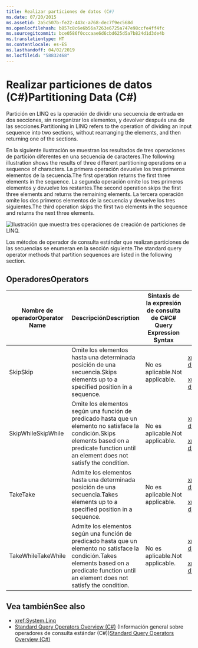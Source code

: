```yaml
---
title: Realizar particiones de datos (C#)
ms.date: 07/20/2015
ms.assetid: 2a5c507b-fe22-443c-a768-dec7f9ec568d
ms.openlocfilehash: b857c8c6e6b56a7263e6725a747e98ccfe4ff4fc
ms.sourcegitcommit: bce0586f0cccaae6d6cbd625d5a7b824d1d3de4b
ms.translationtype: HT
ms.contentlocale: es-ES
ms.lasthandoff: 04/02/2019
ms.locfileid: "58832468"
---
```

# <a name="partitioning-data-c"></a><span data-ttu-id="d049a-102">Realizar particiones de datos (C#)</span><span class="sxs-lookup"><span data-stu-id="d049a-102">Partitioning Data (C#)</span></span>
<span data-ttu-id="d049a-103">Partición en LINQ es la operación de dividir una secuencia de entrada en dos secciones, sin reorganizar los elementos, y devolver después una de las secciones.</span><span class="sxs-lookup"><span data-stu-id="d049a-103">Partitioning in LINQ refers to the operation of dividing an input sequence into two sections, without rearranging the elements, and then returning one of the sections.</span></span>  
  
 <span data-ttu-id="d049a-104">En la siguiente ilustración se muestran los resultados de tres operaciones de partición diferentes en una secuencia de caracteres.</span><span class="sxs-lookup"><span data-stu-id="d049a-104">The following illustration shows the results of three different partitioning operations on a sequence of characters.</span></span> <span data-ttu-id="d049a-105">La primera operación devuelve los tres primeros elementos de la secuencia.</span><span class="sxs-lookup"><span data-stu-id="d049a-105">The first operation returns the first three elements in the sequence.</span></span> <span data-ttu-id="d049a-106">La segunda operación omite los tres primeros elementos y devuelve los restantes.</span><span class="sxs-lookup"><span data-stu-id="d049a-106">The second operation skips the first three elements and returns the remaining elements.</span></span> <span data-ttu-id="d049a-107">La tercera operación omite los dos primeros elementos de la secuencia y devuelve los tres siguientes.</span><span class="sxs-lookup"><span data-stu-id="d049a-107">The third operation skips the first two elements in the sequence and returns the next three elements.</span></span>  
  
 ![Ilustración que muestra tres operaciones de creación de particiones de LINQ.](./media/partitioning-data/linq-partitioning-operations.png)  
  
 <span data-ttu-id="d049a-109">Los métodos de operador de consulta estándar que realizan particiones de las secuencias se enumeran en la sección siguiente.</span><span class="sxs-lookup"><span data-stu-id="d049a-109">The standard query operator methods that partition sequences are listed in the following section.</span></span>  
  
## <a name="operators"></a><span data-ttu-id="d049a-110">Operadores</span><span class="sxs-lookup"><span data-stu-id="d049a-110">Operators</span></span>  
  
|<span data-ttu-id="d049a-111">Nombre de operador</span><span class="sxs-lookup"><span data-stu-id="d049a-111">Operator Name</span></span>|<span data-ttu-id="d049a-112">Descripción</span><span class="sxs-lookup"><span data-stu-id="d049a-112">Description</span></span>|<span data-ttu-id="d049a-113">Sintaxis de la expresión de consulta de C#</span><span class="sxs-lookup"><span data-stu-id="d049a-113">C# Query Expression Syntax</span></span>|<span data-ttu-id="d049a-114">Más información</span><span class="sxs-lookup"><span data-stu-id="d049a-114">More Information</span></span>|  
|-------------------|-----------------|---------------------------------|----------------------|  
|<span data-ttu-id="d049a-115">Skip</span><span class="sxs-lookup"><span data-stu-id="d049a-115">Skip</span></span>|<span data-ttu-id="d049a-116">Omite los elementos hasta una determinada posición de una secuencia.</span><span class="sxs-lookup"><span data-stu-id="d049a-116">Skips elements up to a specified position in a sequence.</span></span>|<span data-ttu-id="d049a-117">No es aplicable.</span><span class="sxs-lookup"><span data-stu-id="d049a-117">Not applicable.</span></span>|<xref:System.Linq.Enumerable.Skip%2A?displayProperty=nameWithType><br /><br /> <xref:System.Linq.Queryable.Skip%2A?displayProperty=nameWithType>|  
|<span data-ttu-id="d049a-118">SkipWhile</span><span class="sxs-lookup"><span data-stu-id="d049a-118">SkipWhile</span></span>|<span data-ttu-id="d049a-119">Omite los elementos según una función de predicado hasta que un elemento no satisface la condición.</span><span class="sxs-lookup"><span data-stu-id="d049a-119">Skips elements based on a predicate function until an element does not satisfy the condition.</span></span>|<span data-ttu-id="d049a-120">No es aplicable.</span><span class="sxs-lookup"><span data-stu-id="d049a-120">Not applicable.</span></span>|<xref:System.Linq.Enumerable.SkipWhile%2A?displayProperty=nameWithType><br /><br /> <xref:System.Linq.Queryable.SkipWhile%2A?displayProperty=nameWithType>|  
|<span data-ttu-id="d049a-121">Take</span><span class="sxs-lookup"><span data-stu-id="d049a-121">Take</span></span>|<span data-ttu-id="d049a-122">Admite los elementos hasta una determinada posición de una secuencia.</span><span class="sxs-lookup"><span data-stu-id="d049a-122">Takes elements up to a specified position in a sequence.</span></span>|<span data-ttu-id="d049a-123">No es aplicable.</span><span class="sxs-lookup"><span data-stu-id="d049a-123">Not applicable.</span></span>|<xref:System.Linq.Enumerable.Take%2A?displayProperty=nameWithType><br /><br /> <xref:System.Linq.Queryable.Take%2A?displayProperty=nameWithType>|  
|<span data-ttu-id="d049a-124">TakeWhile</span><span class="sxs-lookup"><span data-stu-id="d049a-124">TakeWhile</span></span>|<span data-ttu-id="d049a-125">Admite los elementos según una función de predicado hasta que un elemento no satisface la condición.</span><span class="sxs-lookup"><span data-stu-id="d049a-125">Takes elements based on a predicate function until an element does not satisfy the condition.</span></span>|<span data-ttu-id="d049a-126">No es aplicable.</span><span class="sxs-lookup"><span data-stu-id="d049a-126">Not applicable.</span></span>|<xref:System.Linq.Enumerable.TakeWhile%2A?displayProperty=nameWithType><br /><br /> <xref:System.Linq.Queryable.TakeWhile%2A?displayProperty=nameWithType>|  
  
## <a name="see-also"></a><span data-ttu-id="d049a-127">Vea también</span><span class="sxs-lookup"><span data-stu-id="d049a-127">See also</span></span>

- <xref:System.Linq>
- <span data-ttu-id="d049a-128">[Standard Query Operators Overview (C#)](../../../../csharp/programming-guide/concepts/linq/standard-query-operators-overview.md) (Información general sobre operadores de consulta estándar (C#))</span><span class="sxs-lookup"><span data-stu-id="d049a-128">[Standard Query Operators Overview (C#)](../../../../csharp/programming-guide/concepts/linq/standard-query-operators-overview.md)</span></span>
